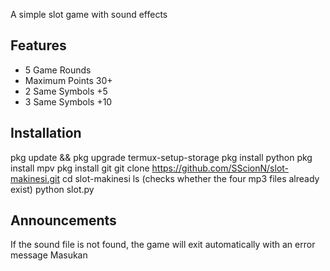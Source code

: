 A simple slot game with sound effects


## Features

- 5 Game Rounds
- Maximum Points 30+
- 2 Same Symbols +5
- 3 Same Symbols +10

## Installation

pkg update && pkg upgrade
termux-setup-storage
pkg install python
pkg install mpv
pkg install git
git clone https://github.com/SScionN/slot-makinesi.git
cd slot-makinesi
ls (checks whether the four mp3 files already exist)
python slot.py

## Announcements

If the sound file is not found, the game will exit automatically with an error message
Masukan

